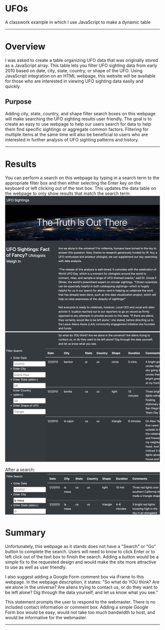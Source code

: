 # UFOs
A classwork example in which I use JavaScript to make a dynamic table

---

# Overview
I was asked to create a table organizing UFO data that was originally stored as a JavaScript array. This table lets you filter UFO sighting data from early 2010 based on date, city, state, country, or shape of the UFO. Using JavaScript integration on an HTML webpage, this website will be available for those who are interested in viewing UFO sighting data easily and quickly. 

## Purpose
Adding city, state, country, and shape filter search boxes on this webpage will make searching the UFO sighting results user friendly. The goal is to create an easy to use webpage to help our users search for data to help them find specific sightings or aggregate common factors. Filtering for multiple items at the same time will also be beneficial to users who are interested in further analysis of UFO sighting patterns and history. 

---

# Results
You can perform a search on this webpage by typing in a search term to the appropriate filter box and then either selecting the Enter key on the keyboard or left clicking out of the text box. This updates the data table on the webpage to only show results that match the search term:
![ufo_screenshot_2](/static/images/ufo_screenshot_2.png)
![ufo_screenshot_1](/static/images/ufo_screenshot_1.png)

After a search:
![ufo_screenshot_3](/static/images/ufo_screenshot_3.png)

# Summary 
Unfortunately, this webpage as it stands does not have a "Search" or "Go" button to complete the search. Users will need to know to click Enter or to left click out of the text box to finish the search. Adding a button would be a simple fix to the requested design and would make the site more attractive to use as well as user friendly. 

I also suggest adding a Google Form comment box via iFrame to this webpage. In the webpage description, it states:
"So what do YOU think? Are we alone in the universe? Are aliens trying to contact us, or do they want to be left alone? Dig through the data yourself, and let us know what you see."

This statement prompts the user to respond to the webmaster. There is no included contact information or comment box. Adding a simple Google Form box would be easy, would not take too much bandwidth to host, and would be informative for the webmaster. 

---
